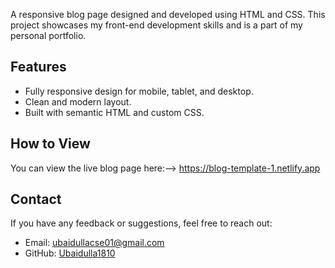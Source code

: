 A responsive blog page designed and developed using HTML and CSS. This project showcases my front-end development skills and is a part of my personal portfolio.

## Features
- Fully responsive design for mobile, tablet, and desktop.
- Clean and modern layout.
- Built with semantic HTML and custom CSS.

## How to View
You can view the live blog page here:--> https://blog-template-1.netlify.app 

## Contact
If you have any feedback or suggestions, feel free to reach out:
- Email: ubaidullacse01@gmail.com
- GitHub: [Ubaidulla1810](https://github.com/Ubaidulla1810)
